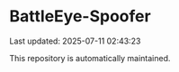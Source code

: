 # BattleEye-Spoofer

Last updated: 2025-07-11 02:43:23

This repository is automatically maintained.

